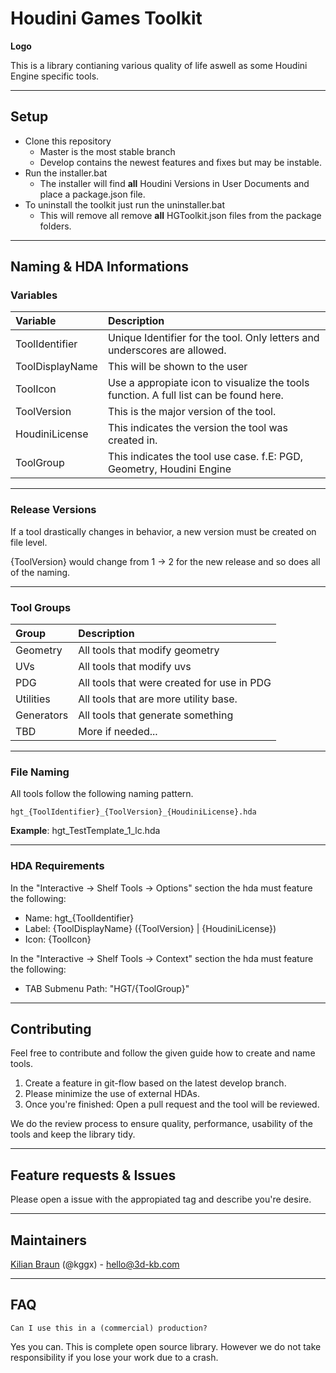 # Houdini Games Toolkit

**Logo**

This is a library contianing various quality of life aswell as some Houdini Engine specific tools.

---

## Setup
- Clone this repository
  - Master is the most stable branch
  - Develop contains the newest features and fixes but may be instable.
- Run the installer.bat 
  - The installer will find **all** Houdini Versions in User Documents and place a package.json file. 
- To uninstall the toolkit just run the uninstaller.bat
  - This will remove all remove **all** HGToolkit.json files from the package folders.

---

## Naming & HDA Informations

### Variables
|Variable|Description|
|:---|:----|
|ToolIdentifier|Unique Identifier for the tool. Only letters and underscores are allowed.|
|ToolDisplayName|This will be shown to the user|
|ToolIcon|Use a appropiate icon to visualize the tools function. A full list can be found here.|
|ToolVersion|This is the major version of the tool.
|HoudiniLicense|This indicates the version the tool was created in.|
|ToolGroup|This indicates the tool use case. f.E: PGD, Geometry, Houdini Engine|

---

### Release Versions
If a tool drastically changes in behavior, a new version must be created on file level. 

{ToolVersion} would change from 1 -> 2 for the new release and so does all of the naming. 

---

### Tool Groups

|Group|Description|
|:---|:---|
|Geometry|All tools that modify geometry|
|UVs|All tools that modify uvs|
|PDG|All tools that were created for use in PDG|
|Utilities|All tools that are more utility base.|
|Generators|All tools that generate something|
|TBD|More if needed...|

---

### File Naming
All tools follow the following naming pattern.
```
hgt_{ToolIdentifier}_{ToolVersion}_{HoudiniLicense}.hda
```

**Example**: hgt_TestTemplate_1_lc.hda

---

### HDA Requirements
In the "Interactive -> Shelf Tools -> Options" section the hda must feature the following:
- Name: hgt_{ToolIdentifier}
- Label: {ToolDisplayName} ({ToolVersion} | {HoudiniLicense})
- Icon: {ToolIcon}

In the "Interactive -> Shelf Tools -> Context" section the hda must feature the following:
- TAB Submenu Path: "HGT/{ToolGroup}"

---

## Contributing
Feel free to contribute and follow the given guide how to create and name tools. 

1. Create a feature in git-flow based on the latest develop branch.
2. Please minimize the use of external HDAs.
3. Once you're finished: Open a pull request and the tool will be reviewed. 

We do the review process to ensure quality, performance, usability of the tools and keep the library tidy.

---

## Feature requests & Issues
Please open a issue with the appropiated tag and describe you're desire.  

---

## Maintainers

[Kilian Braun](https://3d-kb.com/) (@kggx) - [hello@3d-kb.com](mailto:hello@3d-kb.com?subject=Hello.%20Let's%20work%20together%20on%3A%20your%20Project) 

---

## FAQ
```
Can I use this in a (commercial) production? 
```
Yes you can. This is complete open source library. However we do not take responsibility if you lose your work due to a crash.